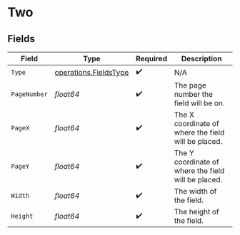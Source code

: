 # Two


## Fields

| Field                                                          | Type                                                           | Required                                                       | Description                                                    |
| -------------------------------------------------------------- | -------------------------------------------------------------- | -------------------------------------------------------------- | -------------------------------------------------------------- |
| `Type`                                                         | [operations.FieldsType](../../models/operations/fieldstype.md) | :heavy_check_mark:                                             | N/A                                                            |
| `PageNumber`                                                   | *float64*                                                      | :heavy_check_mark:                                             | The page number the field will be on.                          |
| `PageX`                                                        | *float64*                                                      | :heavy_check_mark:                                             | The X coordinate of where the field will be placed.            |
| `PageY`                                                        | *float64*                                                      | :heavy_check_mark:                                             | The Y coordinate of where the field will be placed.            |
| `Width`                                                        | *float64*                                                      | :heavy_check_mark:                                             | The width of the field.                                        |
| `Height`                                                       | *float64*                                                      | :heavy_check_mark:                                             | The height of the field.                                       |